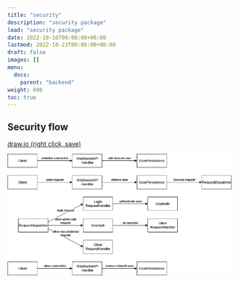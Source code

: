 ```yaml
---
title: "security"
description: "security package"
lead: "security package"
date: 2022-10-16T00:00:00+00:00
lastmod: 2022-10-23T00:00:00+00:00
draft: false
images: []
menu:
  docs:
    parent: "backend"
weight: 600
toc: true
---
```


## Security flow

[draw.io (right click, save)](securityflow.drawio)

![Flow](securityflow.drawio.png)
